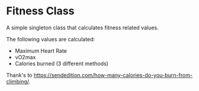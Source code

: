 # Fitness Class
A simple singleton class that calculates fitness related values.

The following values are calculated:
* Maximum Heart Rate
* vO2max
* Calories burned (3 different methods)

Thank's to https://sendedition.com/how-many-calories-do-you-burn-from-climbing/.

